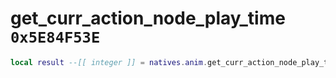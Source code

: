 # get_curr_action_node_play_time `0x5E84F53E`

```lua
local result --[[ integer ]] = natives.anim.get_curr_action_node_play_time(_unk0 --[[ integer ]])
```